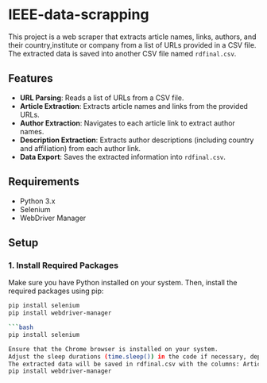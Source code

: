 # IEEE-data-scrapping


This project is a web scraper that extracts article names, links, authors, and their  country,institute or company from a list of URLs provided in a CSV file. The extracted data is saved into another CSV file named `rdfinal.csv`.

## Features

- **URL Parsing**: Reads a list of URLs from a CSV file.
- **Article Extraction**: Extracts article names and links from the provided URLs.
- **Author Extraction**: Navigates to each article link to extract author names.
- **Description Extraction**: Extracts author descriptions (including country and affiliation) from each author link.
- **Data Export**: Saves the extracted information into `rdfinal.csv`.

## Requirements

- Python 3.x
- Selenium
- WebDriver Manager

## Setup

### 1. Install Required Packages

Make sure you have Python installed on your system. Then, install the required packages using pip:

```bash
pip install selenium
pip install webdriver-manager

```bash
pip install selenium

Ensure that the Chrome browser is installed on your system.
Adjust the sleep durations (time.sleep()) in the code if necessary, depending on the loading time of the web pages.
The extracted data will be saved in rdfinal.csv with the columns: Article Name, Article Link, Authors, and Author Descriptions.
pip install webdriver-manager
